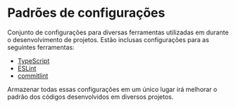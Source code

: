 # Padrões de configurações

Conjunto de configurações para diversas ferramentas utilizadas em durante o
desenvolvimento de projetos. Estão inclusas configurações para as seguintes
ferramentas:

   * [TypeScript](https://www.typescriptlang.org/docs/handbook/tsconfig-json.html)
   * [ESLint](https://eslint.org/docs/latest/user-guide/configuring/)
   * [commitlint](https://commitlint.js.org/#/reference-rules)

Armazenar todas essas configurações em um único lugar irá melhorar o padrão dos
códigos desenvolvidos em diversos projetos.
